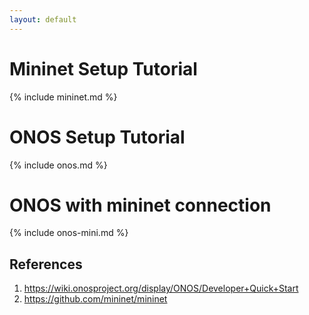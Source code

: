 ```yaml
---
layout: default
---
```

# Mininet Setup Tutorial
{% include mininet.md %}

# ONOS Setup Tutorial
{% include onos.md %}

# ONOS with mininet connection
{% include onos-mini.md %}

## References
1. https://wiki.onosproject.org/display/ONOS/Developer+Quick+Start
2. https://github.com/mininet/mininet
